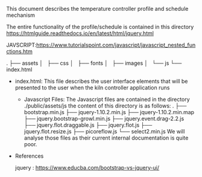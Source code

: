 This document describes the temperature controller profile and schedule mechanism

The entire functionality of the profile/schedule is contained in this directory
https://htmlguide.readthedocs.io/en/latest/html/jquery.html

JAVSCRIPT:https://www.tutorialspoint.com/javascript/javascript_nested_functions.htm


.
├── assets
│   ├── css
│   ├── fonts
│   ├── images
│   └── js
└── index.html

- index.html: 
   This file describes the user interface elements that will be presented to the user when the kiln controller application runs


   - Javascript Files:
     The Javascript files are contained in the directory ./public/assets/js
     the content of this directory is as follows:
     .
├── bootstrap.min.js
├── jquery-1.10.2.min.js
├── jquery-1.10.2.min.map
├── jquery.bootstrap-growl.min.js
├── jquery.event.drag-2.2.js
├── jquery.flot.draggable.js
├── jquery.flot.js
├── jquery.flot.resize.js
├── picoreflow.js
└── select2.min.js
    We will analyse those files as their current internal documentation is quite poor. 

- References

	jquery : https://www.educba.com/bootstrap-vs-jquery-ui/


    

